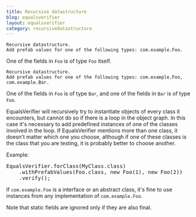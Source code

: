 ```yaml
---
title: Recursive datastructure
blog: equalsverifier
layout: equalsverifier
category: recursivedatastructure
---
```

    Recursive datastructure.
    Add prefab values for one of the following types: com.example.Foo.

One of the fields in `Foo` is of type `Foo` itself.

    Recursive datastructure.
    Add prefab values for one of the following types: com.example.Foo, com.example.Bar.

One of the fields in `Foo` is of type `Bar`, and one of the fields in `Bar` is of type `Foo`.

EqualsVerifier will recursively try to instantiate objects of every class it encounters, but cannot do so if there is a loop in the object graph. In this case it's necessary to add predefined instances of one of the classes involved in the loop. If EqualsVerifier mentions more than one class, it doesn't matter which one you choose, although if one of these classes is the class that you are testing, it is probably better to choose another.

Example:

<pre class="prettyprint">
EqualsVerifier.forClass(MyClass.class)
    .withPrefabValues(Foo.class, new Foo(1), new Foo(2))
    .verify();
</pre>

If `com.example.Foo` is a interface or an abstract class, it's fine to use instances from any implementation of `com.example.Foo`.

Note that static fields are ignored only if they are also final.
